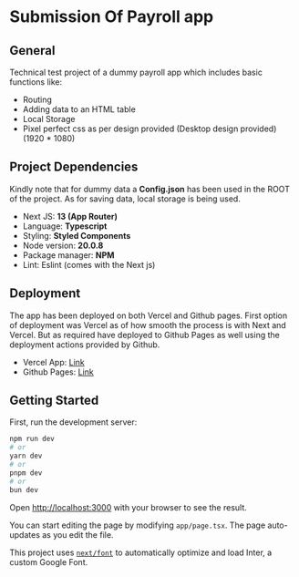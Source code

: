 # Submission Of Payroll app
## General
Technical test project of a dummy payroll app which includes basic functions like:
- Routing
- Adding data to an HTML table
- Local Storage
- Pixel perfect css as per design provided (Desktop design provided) (1920 * 1080)


## Project Dependencies
Kindly note that for dummy data a **Config.json** has been used in the ROOT of the project.
As for saving data, local storage is being used.
- Next JS: **13 (App Router)**
- Language: **Typescript**
- Styling: **Styled Components**
- Node version: **20.0.8**
- Package manager: **NPM**
- Lint: Eslint (comes with the Next js)


## Deployment

The app has been deployed on both Vercel and Github pages.
First option of deployment was Vercel as of how smooth the process is with Next and Vercel.
But as required have deployed to Github Pages as well using the deployment actions provided by Github.

- Vercel App: [Link](https://next-payroll.vercel.app/)
- Github Pages: [Link](https://vishseen.github.io/next-payroll/)



## Getting Started

First, run the development server:

```bash
npm run dev
# or
yarn dev
# or
pnpm dev
# or
bun dev
```

Open [http://localhost:3000](http://localhost:3000) with your browser to see the result.

You can start editing the page by modifying `app/page.tsx`. The page auto-updates as you edit the file.

This project uses [`next/font`](https://nextjs.org/docs/basic-features/font-optimization) to automatically optimize and load Inter, a custom Google Font.
